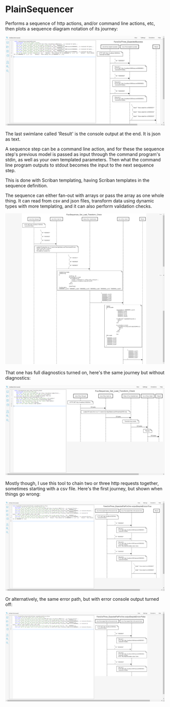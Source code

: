 # PlainSequencer

Performs a sequence of http actions, and/or command line actions, etc, then plots a sequence diagram notation of its journey:

![](PactTests_ClosedTests/FansOutThree_ExpectSuccess.png?raw=true)

The last swimlane called 'Result' is the console output at the end. It is json as text.

A sequence step can be a command line action, and for these the sequence step's previous model is passed as input through the command program's stdin, as well as your own templated parameters. Then what the command line program outputs to stdout becomes the input to the next sequence step.

This is done with Scriban templating, having Scriban templates in the sequence definition.

The sequence can either fan-out with arrays or pass the array as one whole thing. It can read from csv and json files, transform data using dynamic types with more templating, and it can also perform validation checks.

![](PactTests_ClosedTests/FourSequences_Get_Load_Transform_Check%20-%20Diagnostic.png?raw=true)

That one has full diagnostics turned on, here's the same journey but without diagnostics:

![](PactTests_ClosedTests/FourSequences_Get_Load_Transform_Check.png)

Mostly though, I use this tool to chain two or three http requests together, sometimes starting with a csv file. Here's the first journey, but shown when things go wrong:

![](PactTests_ClosedTests/FansOutThree_ExpectedFailForOne%20outputDespiteErrors=True.png)

Or alternatively, the same error path, but with error console output turned off:

![](PactTests_ClosedTests/FansOutThree_ExpectedFailForOne%20outputDespiteErrors=False.png)

